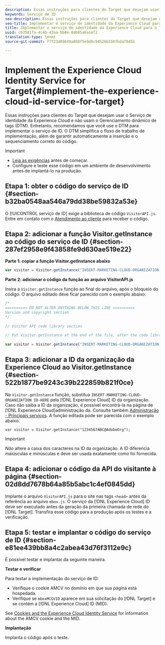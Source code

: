 ```yaml
---
description: Essas instruções para clientes do Target que desejam usar o Serviço de identidade da Experience Cloud e não usam o Gerenciamento dinâmico de tags (DTM). Entretanto, recomendamos que você use o DTM para implementar o serviço de ID. O DTM simplifica o fluxo de trabalho de implementação, além de garantir automaticamente a inserção e o sequenciamento correto do código.
keywords: Serviço de ID
seo-description: Essas instruções para clientes do Target que desejam usar o Serviço de identidade da Experience Cloud e não usam o Gerenciamento dinâmico de tags (DTM). Entretanto, recomendamos que você use o DTM para implementar o serviço de ID. O DTM simplifica o fluxo de trabalho de implementação, além de garantir automaticamente a inserção e o sequenciamento correto do código.
seo-title: Implementar o serviço de identidade da Experience Cloud para o Target
title: Implementar o serviço de identidade da Experience Cloud para o Target
uuid: cb3581fa-4c4b-43aa-bb8e-8db85a6a1ef2
translation-type: tm+mt
source-git-commit: f7f23d89649a888f5e9d8c94526b550fbda7045b

---
```



# Implement the Experience Cloud Identity Service for Target{#implement-the-experience-cloud-id-service-for-target}

Essas instruções para clientes do Target que desejam usar o Serviço de identidade da Experience Cloud e não usam o Gerenciamento dinâmico de tags (DTM). Entretanto, recomendamos que você use o DTM para implementar o serviço de ID. O DTM simplifica o fluxo de trabalho de implementação, além de garantir automaticamente a inserção e o sequenciamento correto do código.

>[!IMPORTANT]
>
>* [Leia as exigências](../reference/requirements.md) antes de começar.
>* Configure e teste esse código em um ambiente de desenvolvimento antes de implantá-lo na produção.
>



## Etapa 1: obter o código do serviço de ID {#section-b32ba0548aa546a79dd38be59832a53e}

O [!UICONTROL serviço de ID] exige a biblioteca de código `VisitorAPI.js`. Entre em contato com o [Atendimento ao cliente](https://helpx.adobe.com/marketing-cloud/contact-support.html) para receber o código.

## Etapa 2: adicionar a função Visitor.getInstance ao código do serviço de ID {#section-287ef2958e9f43858fe9d630ae519e22}

**Parte 1: copiar a função Visitor.getInstance abaixo**

```js
var visitor = Visitor.getInstance("INSERT-MARKETING-CLOUD-ORGANIZATION ID-HERE"); 
```

**Parte 2: adicionar o código da função ao arquivo VisitorAPI.js**

Insira a `Visitor.getInstance` função ao final do arquivo, após o bloqueio do código. O arquivo editado deve ficar parecido com o exemplo abaixo:

```js
/* 
========== DO NOT ALTER ANYTHING BELOW THIS LINE ========== 
Version and copyright section 
*/ 
 
// Visitor API code library section 
 
// Put Visitor.getInstance at the end of the file, after the code library 
 
var visitor = Visitor.getInstance("INSERT-MARKETING-CLOUD-ORGANIZATION ID-HERE");
```

## Etapa 3: adicionar a ID da organização da Experience Cloud ao Visitor.getInstance {#section-522b1877be9243c39b222859b821f0ce}

Na `Visitor.getInstance` função, substitua `INSERT-MARKETING-CLOUD-ORGANIZATION ID-HERE` pela [!DNL Experience Cloud] ID da organização. Caso não saiba a ID da organização, é possível encontrá-la na página de [!DNL Experience Cloud]administração da. Consulte também [Administração - Principais serviços](https://marketing.adobe.com/resources/help/en_US/mcloud/admin_getting_started.html). A função editada pode ser parecida com o exemplo abaixo.

`var visitor = Visitor.getInstance("1234567ABC@AdobeOrg");`

>[!IMPORTANT]
>
>*Não* altere a caixa dos caracteres na ID da organização. A ID diferencia maiúsculas e minúsculas e deve ser usada exatamente como foi fornecida.

## Etapa 4: adicionar o código da API do visitante à página {#section-02d8dd7678b64a85b5abc1c4ef0845dd}

Implante o arquivo `VisitorAPI.js` para o site nas tags `<head>` antes da referência ao arquivo `mbox.js`. O serviço da [!DNL Experience Cloud] ID deve ser executado antes da geração da primeira chamada de rede do [!DNL Target]. Transfira esse código para a produção após os testes e a verificação.

## Etapa 5: testar e implantar o código do serviço de ID {#section-e81ee439bb8a4c2abea43d76f3112e9c}

É possível testar e implantar da seguinte maneira.

**Testar e verificar**

Para testar a implementação do serviço de ID:

* Verifique o cookie AMCV no domínio em que sua página está hospedada.
* Verifique se `mboxMCGVID` aparece em sua solicitação do [!DNL Target] e se contém a [!DNL Experience Cloud] ID (MID).

See [Cookies and the Experience Cloud Identity Service](../introduction/cookies.md) for information about the AMCV cookie and the MID.

**Implantação**

Implanta o código após o teste.
